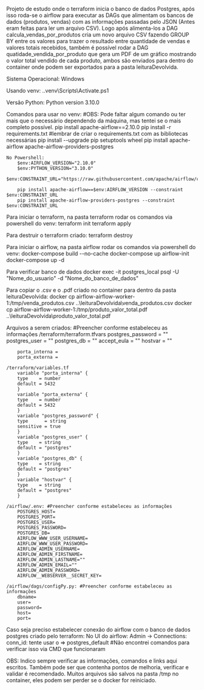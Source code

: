 Projeto de estudo onde o terraform inicia o banco de dados Postgres, após isso roda-se o airflow para executar as DAGs que alimentam os bancos de dados (produtos, vendas) com as informações passadas pelo JSON (Antes eram feitas para ler um arquivo CSV). Logo após alimenta-los a DAG calcula_vendas_por_produtos cria um novo arquivo CSV fazendo GROUP BY entre os valores para trazer o resultado entre quantidade de vendas e valores totais recebidos, também é possível rodar a DAG quatidade_vendida_por_produto que gera um PDF de um gráfico mostrando o valor total vendido de cada produto, ambos são enviados para dentro do container onde podem ser exportados para a pasta leituraDevolvida.

Sistema Operacional:
    Windows

Usando venv:
    .\.venv\Scripts\Activate.ps1

Versão Python:
    Python version 3.10.0

Comandos para usar no venv: #OBS: Pode faltar algum comando ou ter mais que o necessário dependendo da máquina, mas tentei se o mais completo possível.
    pip install apache-airflow==2.10.0
    pip install -r requirements.txt  #lembrar de criar o requirements.txt com as bibliotecas necessárias
    pip install --upgrade pip setuptools wheel
    pip install apache-airflow apache-airflow-providers-postgres

    No Powershell:
        $env:AIRFLOW_VERSION="2.10.0"
        $env:PYTHON_VERSION="3.10.0"
        $env:CONSTRAINT_URL="https://raw.githubusercontent.com/apache/airflow/constraints-$($env:AIRFLOW_VERSION)/constraints-$($env:PYTHON_VERSION).txt"

        pip install apache-airflow==$env:AIRFLOW_VERSION --constraint $env:CONSTRAINT_URL
        pip install apache-airflow-providers-postgres --constraint $env:CONSTRAINT_URL

Para iniciar o terraform, na pasta terraform rodar os comandos via powershell do venv:
    terraform init
    terraform apply

Para destruir o terraform criado:
    terraform destroy

Para iniciar o airflow, na pasta airflow rodar os comandos via powershell do venv:
    docker-compose build --no-cache
    docker-compose up airflow-init
    docker-compose up -d

Para verificar banco de dados
    docker exec -it postgres_local psql -U "Nome_do_usuario" -d "Nome_do_banco_de_dados"

Para copiar o .csv e o .pdf criado no container para dentro da pasta leituraDevolvida:
    docker cp airflow-airflow-worker-1:/tmp/venda_produtos.csv ..\leituraDevolvida\venda_produtos.csv
    docker cp airflow-airflow-worker-1:/tmp/produto_valor_total.pdf ..\leituraDevolvida\produto_valor_total.pdf

Arquivos a serem criados: #Preencher conforme estabeleceu as informações
    /terraform/terraform.tfvars
        postgres_password = ""
        postgres_user     = ""
        postgres_db       = ""
        accept_eula = ""
        hostvar     = ""

        porta_interna = 
        porta_externa = 

    /terraform/variables.tf
        variable "porta_interna" {
        type    = number
        default = 5432
        }
        variable "porta_externa" {
        type    = number
        default = 5432
        }
        variable "postgres_password" {
        type      = string
        sensitive = true
        }
        variable "postgres_user" {
        type    = string
        default = "postgres"
        }
        variable "postgres_db" {
        type    = string
        default = "postgres"
        }
        variable "hostvar" {
        type    = string
        default = "postgres"
        }

    /airflow/.env: #Preencher conforme estabeleceu as informações
        POSTGRES_HOST=
        POSTGRES_PORT=
        POSTGRES_USER=
        POSTGRES_PASSWORD=
        POSTGRES_DB=
        AIRFLOW_WWW_USER_USERNAME=
        AIRFLOW_WWW_USER_PASSWORD=
        AIRFLOW_ADMIN_USERNAME=
        AIRFLOW_ADMIN_FIRSTNAME=
        AIRFLOW_ADMIN_LASTNAME=""
        AIRFLOW_ADMIN_EMAIL=""
        AIRFLOW_ADMIN_PASSWORD=
        AIRFLOW__WEBSERVER__SECRET_KEY=
    
    /airflow/dags/configPy.py: #Preencher conforme estabeleceu as informações
        dbname=
        user=
        password=
        host=
        port=

Caso seja preciso estabelecer conexão do airflow com o banco de dados postgres criado pelo terraform:
    No UI do airflow:
        Admin -> Connections:
            conn_id: tente usar o => postgres_default
            #Não encontrei comandos para verificar isso via CMD que funcionaram

OBS: Indico sempre verificar as informações, comandos e links aqui escritos. Também pode ser que contenha pontos de melhoria, verificar e validar é recomendado. Muitos arquivos são salvos na pasta /tmp no container, eles podem ser perder se o docker for reiniciado.